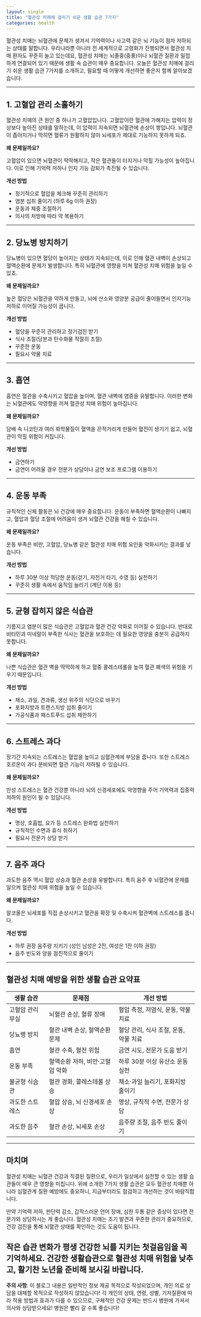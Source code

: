 ```yaml
---
layout: single
title: "혈관성 치매에 걸리기 쉬운 생활 습관 7가지"
categories: health
---
```

혈관성 치매는 뇌혈관에 문제가 생겨서 기억력이나 사고력 같은 뇌 기능이 점차 저하되는 상태를 말합니다. 우리나라뿐 아니라 전 세계적으로 고령화가 진행되면서 혈관성 치매 환자도 꾸준히 늘고 있는데요, 혈관성 치매는 뇌졸중(중풍)이나 뇌혈관 질환과 밀접하게 연결되어 있기 때문에 생활 속 습관이 매우 중요합니다. 오늘은 혈관성 치매에 걸리기 쉬운 생활 습관 7가지를 소개하고, 필요할 때 어떻게 개선하면 좋은지 함께 알아보겠습니다.

---

## 1. 고혈압 관리 소홀하기

혈관성 치매의 큰 원인 중 하나가 고혈압입니다. 고혈압이란 혈관에 가해지는 압력이 정상보다 높아진 상태를 말하는데, 이 압력이 지속되면 뇌혈관에 손상이 쌓입니다. 뇌혈관이 좁아지거나 막히면 혈류가 원활하지 않아 뇌세포가 제대로 기능하지 못하게 되죠.

**왜 문제일까요?**

고혈압이 있으면 뇌혈관이 딱딱해지고, 작은 혈관들이 터지거나 막힐 가능성이 높아집니다. 이로 인해 기억력 저하나 인지 기능 감퇴가 촉진될 수 있습니다.

**개선 방법**

- 정기적으로 혈압을 체크해 꾸준히 관리하기
- 염분 섭취 줄이기 (하루 6g 이하 권장)
- 운동과 체중 조절하기
- 의사의 처방에 따라 약 복용하기

---

## 2. 당뇨병 방치하기

당뇨병이 있으면 혈당이 높아지는 상태가 지속되는데, 이로 인해 혈관 내벽이 손상되고 혈액순환에 문제가 발생합니다. 특히 뇌혈관에 영향을 미쳐 혈관성 치매 위험을 높일 수 있죠.

**왜 문제일까요?**

높은 혈당은 뇌혈관을 약하게 만들고, 뇌에 산소와 영양분 공급이 줄어들면서 인지기능 저하로 이어질 가능성이 큽니다.

**개선 방법**

- 혈당을 꾸준히 관리하고 정기검진 받기
- 식사 조절(당분과 탄수화물 적절히 조절)
- 꾸준한 운동
- 필요시 약물 치료

---

## 3. 흡연

흡연은 혈관을 수축시키고 혈압을 높이며, 혈관 내벽에 염증을 유발합니다. 이러한 변화는 뇌혈관에도 악영향을 끼쳐 혈관성 치매 위험이 높아집니다.

**왜 문제일까요?**

담배 속 니코틴과 여러 화학물질이 혈액을 끈적거리게 만들어 혈전이 생기기 쉽고, 뇌혈관이 막힐 위험이 커집니다.

**개선 방법**

- 금연하기
- 금연이 어려울 경우 전문가 상담이나 금연 보조 프로그램 이용하기

---

## 4. 운동 부족

규칙적인 신체 활동은 뇌 건강에 매우 중요합니다. 운동이 부족하면 혈액순환이 나빠지고, 혈압과 혈당 조절에 어려움이 생겨 뇌혈관 건강을 해칠 수 있습니다.

**왜 문제일까요?**

운동 부족은 비만, 고혈압, 당뇨병 같은 혈관성 치매 위험 요인을 악화시키는 결과를 낳습니다.

**개선 방법**

- 하루 30분 이상 적당한 운동(걷기, 자전거 타기, 수영 등) 실천하기
- 꾸준히 생활 속에서 움직임 늘리기 (계단 이용 등)

---

## 5. 균형 잡히지 않은 식습관

기름지고 염분이 많은 식습관은 고혈압과 혈관 건강 악화로 이어질 수 있습니다. 반대로 비타민과 미네랄이 부족한 식사는 혈관을 보호하는 데 필요한 영양을 충분히 공급하지 못합니다.

**왜 문제일까요?**

나쁜 식습관은 혈관 벽을 딱딱하게 하고 혈중 콜레스테롤을 높여 혈관 폐색의 위험을 키우기 때문입니다.

**개선 방법**

- 채소, 과일, 견과류, 생선 위주의 식단으로 바꾸기
- 포화지방과 트랜스지방 섭취 줄이기
- 가공식품과 패스트푸드 섭취 제한하기

---

## 6. 스트레스 과다

장기간 지속되는 스트레스는 혈압을 높이고 심혈관계에 부담을 줍니다. 또한 스트레스 호르몬이 과다 분비되면 혈관 기능이 저하될 수 있습니다.

**왜 문제일까요?**

만성 스트레스는 혈관 건강뿐 아니라 뇌의 신경세포에도 악영향을 주어 기억력과 집중력 저하의 원인이 될 수 있답니다.

**개선 방법**

- 명상, 호흡법, 요가 등 스트레스 완화법 실천하기
- 규칙적인 수면과 휴식 취하기
- 필요시 전문가 상담 받기

---

## 7. 음주 과다

과도한 음주 역시 혈압 상승과 혈관 손상을 유발합니다. 특히 음주 후 뇌혈관에 문제를 일으켜 혈관성 치매 위험을 높일 수 있습니다.

**왜 문제일까요?**

알코올은 뇌세포를 직접 손상시키고 혈관을 확장 및 수축시켜 혈관벽에 스트레스를 줍니다.

**개선 방법**

- 하루 권장 음주량 지키기 (성인 남성은 2잔, 여성은 1잔 이하 권장)
- 음주 빈도와 양을 점진적으로 줄이기

---

## 혈관성 치매 예방을 위한 생활 습관 요약표

| 생활 습관       | 문제점                        | 개선 방법                             |
|----------------|----------------------------|----------------------------------|
| 고혈압 관리 부실 | 뇌혈관 손상, 혈류 장애           | 혈압 측정, 저염식, 운동, 약물 치료       |
| 당뇨병 방치    | 혈관 내벽 손상, 혈액순환 문제      | 혈당 관리, 식사 조절, 운동, 약물 치료      |
| 흡연          | 혈관 수축, 혈전 위험              | 금연 시도, 전문가 도움 받기               |
| 운동 부족      | 혈액순환 저하, 비만·고혈압 악화     | 하루 30분 이상 유산소 운동 실천           |
| 불균형 식습관   | 혈관 경화, 콜레스테롤 상승          | 채소·과일 늘리기, 포화지방 줄이기         |
| 과도한 스트레스 | 혈압 상승, 뇌 신경세포 손상         | 명상, 규칙적 수면, 전문가 상담             |
| 과도한 음주    | 혈관 손상, 뇌세포 손상             | 음주량 조절, 음주 빈도 줄이기             |

---

## 마치며

혈관성 치매는 뇌혈관 건강과 직결된 질환으로, 우리가 일상에서 실천할 수 있는 생활 습관들이 매우 큰 영향을 미칩니다. 위에 소개한 7가지 생활 습관은 모두 혈관성 치매뿐 아니라 심혈관계 질환 예방에도 중요하니, 지금부터라도 점검하고 개선하는 것이 바람직합니다.

만약 기억력 저하, 판단력 감소, 갑작스러운 언어 장애, 심한 두통 같은 증상이 있다면 전문가와 상담하시는 게 좋습니다. 혈관성 치매는 조기 발견과 꾸준한 관리가 중요하므로, 건강 검진을 통해 뇌혈관 상태를 확인하는 것도 도움이 됩니다.

작은 습관 변화가 평생 건강한 뇌를 지키는 첫걸음임을 꼭 기억하세요. 건강한 생활습관으로 혈관성 치매 위험을 낮추고, 활기찬 노년을 준비해 보시길 바랍니다.
---

**주의 사항**: 이 블로그 내용은 일반적인 정보 제공 목적으로 작성되었으며, 개인 의료 상담을 대체할 목적으로 작성하지 않았습니다! 각 개인의 상태, 연령, 성별, 기저질환에 따라 적용 방법과 효과가 다를 수 있으므로, 구체적인 건강 문제는 반드시 병원에 가셔서 의사와 상담받으세요! 병원은 빨리 갈 수록 좋습니다!

